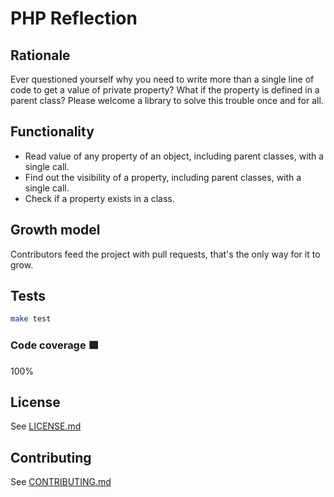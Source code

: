 # PHP Reflection

## Rationale
Ever questioned yourself why you need to write more than a single line of code to get a value of private property?
What if the property is defined in a parent class? 
Please welcome a library to solve this trouble once and for all.

## Functionality
- Read value of any property of an object, including parent classes, with a single call.
- Find out the visibility of a property, including parent classes, with a single call.
- Check if a property exists in a class.

## Growth model
Contributors feed the project with pull requests, that's the only way for it to grow.

## Tests
```bash
make test
```

### Code coverage 🟩
100%

## License
See [LICENSE.md](/LICENSE.md)

## Contributing
See [CONTRIBUTING.md](/CONTRIBUTING.md)
